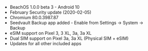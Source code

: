 * BeachOS 1.0.0 beta 3 - Android 10
* February Security update (2020-02-05)
* Chromium 80.0.3987.87
* Seedvault Backup app added - Enable from Settings -> System -> Backup
* eSIM support on Pixel 3, 3 XL, 3a, 3a XL
* Dual SIM support on Pixel 3a, 3a XL (Physical SIM + eSIM)
* Updates for all other included apps

